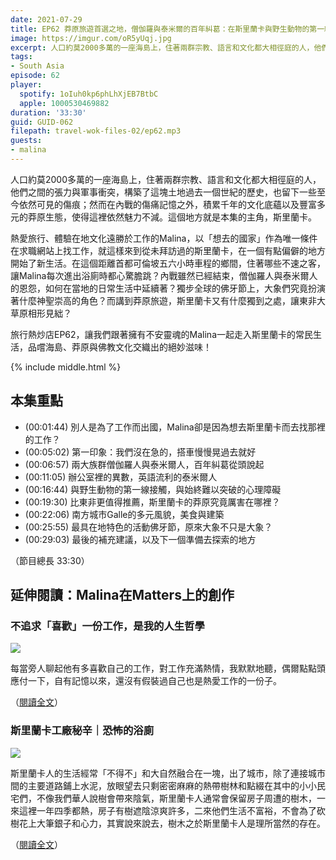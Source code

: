 ```yaml
---
date: 2021-07-29
title: EP62 莽原旅遊首選之地，僧伽羅與泰米爾的百年糾葛：在斯里蘭卡與野生動物的第一線接觸 ft. 用工作探索世界的旅人 Malina
image: https://imgur.com/oR5yUqj.jpg
excerpt: 人口約莫2000多萬的一座海島上，住著兩群宗教、語言和文化都大相徑庭的人，他們之間的張力與軍事衝突，構築了這塊土地過去一個世紀的歷史，也留下一些至今依然可見的傷痕；然而在內戰的傷痛記憶之外，積累千年的文化底蘊以及豐富多元的莽原生態，使得這裡依然魅力不減。這個地方就是本集的主角，斯里蘭卡。
tags:
- South Asia
episode: 62
player:
  spotify: 1oIuh0kp6phLhXjEB7BtbC
  apple: 1000530469882
duration: '33:30'
guid: GUID-062
filepath: travel-wok-files-02/ep62.mp3
guests:
- malina
---
```


人口約莫2000多萬的一座海島上，住著兩群宗教、語言和文化都大相徑庭的人，他們之間的張力與軍事衝突，構築了這塊土地過去一個世紀的歷史，也留下一些至今依然可見的傷痕；然而在內戰的傷痛記憶之外，積累千年的文化底蘊以及豐富多元的莽原生態，使得這裡依然魅力不減。這個地方就是本集的主角，斯里蘭卡。

熱愛旅行、體驗在地文化遠勝於工作的Malina，以「想去的國家」作為唯一條件在求職網站上找工作，就這樣來到從未拜訪過的斯里蘭卡，在一個有點偏僻的地方開始了新生活。在這個距離首都可倫坡五六小時車程的鄉間，住著哪些不速之客，讓Malina每次進出浴廁時都心驚膽跳？內戰雖然已經結束，僧伽羅人與泰米爾人的恩怨，如何在當地的日常生活中延續著？獨步全球的佛牙節上，大象們究竟扮演著什麼神聖崇高的角色？而講到莽原旅遊，斯里蘭卡又有什麼獨到之處，讓東非大草原相形見絀？

旅行熱炒店EP62，讓我們跟著擁有不安靈魂的Malina一起走入斯里蘭卡的常民生活，品嚐海島、莽原與佛教文化交織出的絕妙滋味！

{% include middle.html %}

## 本集重點

* (00:01:44) 別人是為了工作而出國，Malina卻是因為想去斯里蘭卡而去找那裡的工作？
* (00:05:02) 第一印象：我們沒在急的，搭車慢慢晃過去就好
* (00:06:57) 兩大族群僧伽羅人與泰米爾人，百年糾葛從頭說起
* (00:11:05) 辦公室裡的異數，英語流利的泰米爾人
* (00:16:44) 與野生動物的第一線接觸，與始終難以突破的心理障礙
* (00:19:30) 比東非更值得推薦，斯里蘭卡的莽原究竟厲害在哪裡？
* (00:22:06) 南方城市Galle的多元風貌，美食與建築
* (00:25:55) 最具在地特色的活動佛牙節，原來大象不只是大象？
* (00:29:03) 最後的補充建議，以及下一個準備去探索的地方

（節目總長 33:30）

## 延伸閱讀：Malina在Matters上的創作

### 不追求「喜歡」一份工作，是我的人生哲學

![](https://assets.matters.news/processed/1080w/embed/46e1c5b4-55fe-4945-9572-229994e0321e.webp)

每當旁人聊起他有多喜歡自己的工作，對工作充滿熱情，我默默地聽，偶爾點點頭應付一下，自有記憶以來，還沒有假裝過自己也是熱愛工作的一份子。

（[閱讀全文](https://matters.news/@Malina/bafyreicrfiszksk45praaghdr257tiu73zdyn5ukpfe7fp2fa2nwsz4a7e)）

### 斯里蘭卡工廠秘辛｜恐怖的浴廁

![](https://assets.matters.news/processed/1080w/embed/7cb0b801-27ed-4791-aa66-c7c8bab0de34.webp)

斯里蘭卡人的生活經常「不得不」和大自然融合在一塊，出了城市，除了連接城市間的主要道路鋪上水泥，放眼望去只剩密密麻麻的熱帶樹林和點綴在其中的小小民宅們，不像我們華人說樹會帶來陰氣，斯里蘭卡人通常會保留房子周遭的樹木，一來這裡一年四季都熱，房子有樹遮陰涼爽許多，二來他們生活不富裕，不會為了砍樹花上大筆銀子和心力，其實說來說去，樹木之於斯里蘭卡人是理所當然的存在。

（[閱讀全文](https://matters.news/@Malina/bafyreifkdqepunmeymspx3ohwgzyfefu4ougutayabnvx6sste7v3cg6w4)）